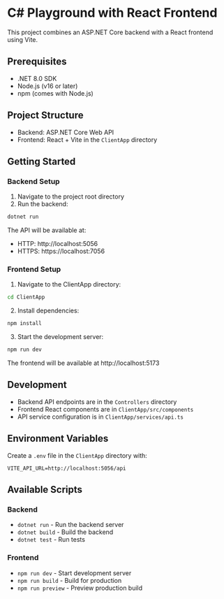 # C# Playground with React Frontend

This project combines an ASP.NET Core backend with a React frontend using Vite.

## Prerequisites

- .NET 8.0 SDK
- Node.js (v16 or later)
- npm (comes with Node.js)

## Project Structure

- Backend: ASP.NET Core Web API
- Frontend: React + Vite in the `ClientApp` directory

## Getting Started

### Backend Setup

1. Navigate to the project root directory
2. Run the backend:
```bash
dotnet run
```
The API will be available at:
- HTTP: http://localhost:5056
- HTTPS: https://localhost:7056

### Frontend Setup

1. Navigate to the ClientApp directory:
```bash
cd ClientApp
```

2. Install dependencies:
```bash
npm install
```

3. Start the development server:
```bash
npm run dev
```
The frontend will be available at http://localhost:5173

## Development

- Backend API endpoints are in the `Controllers` directory
- Frontend React components are in `ClientApp/src/components`
- API service configuration is in `ClientApp/services/api.ts`

## Environment Variables

Create a `.env` file in the `ClientApp` directory with:
```
VITE_API_URL=http://localhost:5056/api
```

## Available Scripts

### Backend
- `dotnet run` - Run the backend server
- `dotnet build` - Build the backend
- `dotnet test` - Run tests

### Frontend
- `npm run dev` - Start development server
- `npm run build` - Build for production
- `npm run preview` - Preview production build 